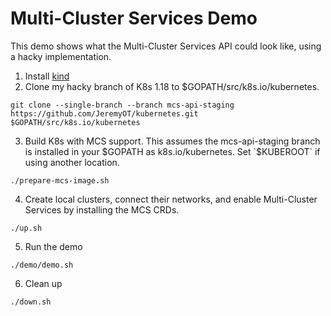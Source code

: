 # Multi-Cluster Services Demo

This demo shows what the Multi-Cluster Services API could look like, using a
hacky implementation.

1. Install [kind](https://kind.sigs.k8s.io/docs/user/quick-start/)
2. Clone my hacky branch of K8s 1.18 to $GOPATH/src/k8s.io/kubernetes.
```
git clone --single-branch --branch mcs-api-staging https://github.com/JeremyOT/kubernetes.git $GOPATH/src/k8s.io/kubernetes
```
3. Build K8s with MCS support. This assumes the mcs-api-staging branch is installed
   in your $GOPATH as k8s.io/kubernetes. Set `$KUBEROOT` if using another
   location.
```
./prepare-mcs-image.sh
```
4. Create local clusters, connect their networks, and enable Multi-Cluster
   Services by installing the MCS CRDs.
```
./up.sh
```
5. Run the demo
```
./demo/demo.sh
```
6. Clean up
```
./down.sh
```
